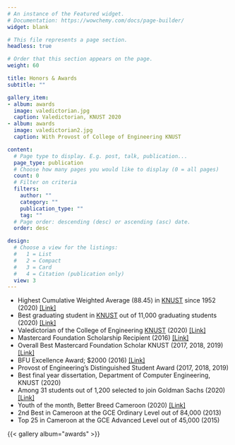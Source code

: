 ```yaml
---
# An instance of the Featured widget.
# Documentation: https://wowchemy.com/docs/page-builder/
widget: blank

# This file represents a page section.
headless: true

# Order that this section appears on the page.
weight: 60

title: Honors & Awards
subtitle: ""

gallery_item:
- album: awards
  image: valedictorian.jpg
  caption: Valedictorian, KNUST 2020
- album: awards
  image: valedictorian2.jpg
  caption: With Provost of College of Engineering KNUST

content:
  # Page type to display. E.g. post, talk, publication...
  page_type: publication
  # Choose how many pages you would like to display (0 = all pages)
  count: 0
  # Filter on criteria
  filters:
    author: ""
    category: ""
    publication_type: ""
    tag: ""
  # Page order: descending (desc) or ascending (asc) date.
  order: desc

design:
  # Choose a view for the listings:
  #   1 = List
  #   2 = Compact
  #   3 = Card
  #   4 = Citation (publication only)
  view: 3
---
```


- Highest Cumulative Weighted Average (88.45) in [KNUST](https://www.knust.edu.gh/) since 1952 (2020) [[Link]](https://twitter.com/mcfspatknust/status/1307272053796622337)
- Best graduating student in [KNUST](https://www.knust.edu.gh/) out of 11,000 graduating students (2020) [[Link]](https://youtu.be/ruomzU77mvk?t=1973)
- Valedictorian of the College of Engineering  [KNUST](https://www.knust.edu.gh/) (2020) [[Link]](https://youtu.be/ruomzU77mvk?t=642)
- Mastercard Foundation Scholarship Recipient (2016) [[Link]](https://mastercardfdn.org/from-cameroon-to-ghana/)
- Overall Best Mastercard Foundation Scholar KNUST (2017, 2018, 2019) [[Link]](https://www.knust.edu.gh/news/news-items/mastercard-foundation-grants-full-scholarship-150-students-knust?fbclid=IwAR3n0j2sw9JUhN91_lwrUi2RVC3JTduevSVzw0ADH1tNQX7zwGv0zwwfOLU#:~:text=In%20the%20Academics%20category%3B%20Herman%20Nyuykonge%20Kumbong%20with%20a%20Cumulative%20Weighted%20Average%20(CWA)%20of%2088.42)
- BFU Excellence Award; $2000 (2016) [[Link]](https://grasslandern.wordpress.com/2016/02/05/four-benefit-from-bui-family-union-scholarship/#:~:text=Formerly%20known%20as,thousand%20(FCFA%201%2C160%2C000).)
- Provost of Engineering’s Distinguished Student Award (2017, 2018, 2019)
- Best final year dissertation, Department of Computer Engineering, KNUST (2020)
- Among 31 students out of 1,200 selected to join Goldman Sachs (2020) [[Link]](https://www.goldmansachs.com/careers/blog/posts/ari-2021-industry-connect-event.html#:~:text=Received%C2%A01%2C200%20applications%20for%20the%202020%20program%3B%20accepted%20164%20participants%20from%2026%20schools%20across%20Nigeria%2C%20Ghana%2C%20and%20Kenya%20to%20the%20initiative%2C%20extended%20offers%20to%2031%20individuals%20for%20an%20internship%20in%20London%20and%20Hong%20Kong)
- Youth of the month, Better Breed Cameroon (2020) [[Link]](https://betterbreedcameroon.org/youth-of-the-month-kumbong-hermann/)
- 2nd Best in Cameroon at the GCE Ordinary Level out of 84,000 (2013) 
- Top 25 in Cameroon at the GCE Advanced Level out of 45,000 (2015)

{{< gallery album="awards" >}}
